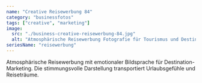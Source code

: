 ```yaml
---
name: "Creative Reisewerbung 84"
category: "businessfotos"
tags: ["creative", "marketing"]
image:
  src: "./business-creative-reisewerbung-84.jpg"
  alt: "Atmosphärische Reisewerbung Fotografie für Tourismus und Destination Marketing"
seriesName: "reisewerbung"
---
```


Atmosphärische Reisewerbung mit emotionaler Bildsprache für Destination-Marketing. Die stimmungsvolle Darstellung transportiert Urlaubsgefühle und Reiseträume.